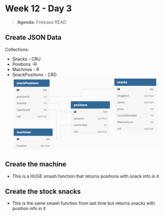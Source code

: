 # Week 12 - Day 3

> **Agenda:** Firebase READ

## Create JSON Data
Collections:
* Snacks - CRU
* Positions -R
* Machines - R
* SnackPositions - CRD
![ERD for this project](./erd.png)

## Create the machine
* This is a HUGE smash function that returns positions with snack info in it

## Create the stock snacks
* This is the same smash function from last time but returns snacks with position info in it